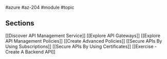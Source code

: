 #azure #az-204 #module #topic 

## Sections
[[Discover API Management Service]]
[[Explore API Gateways]]
[[Explore API Management Policies]]
[[Create Advanced Policies]]
[[Secure APIs By Using Subscriptions]]
[[Secure APIs By Using Certificates]]
[[Exercise - Create A Backend API]]